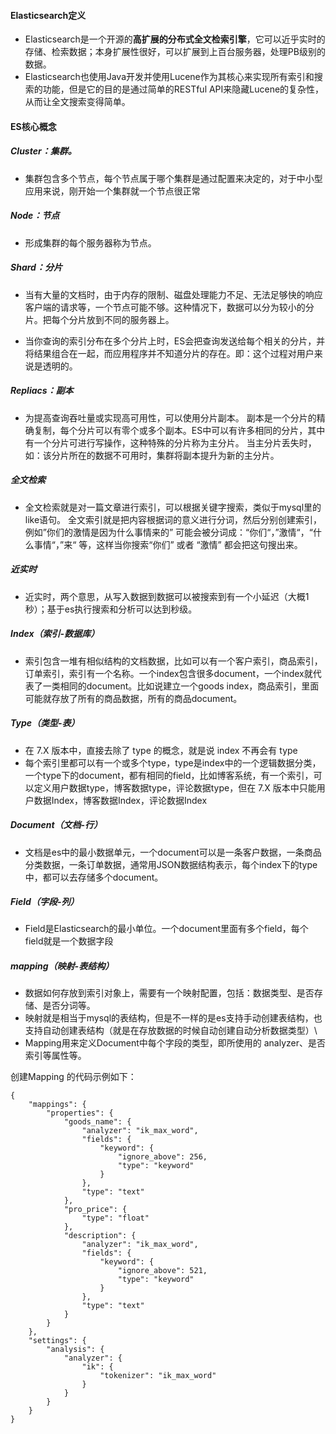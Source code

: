 #### Elasticsearch定义

+ Elasticsearch是一个开源的**高扩展的分布式全文检索引擎**，它可以近乎实时的存储、检索数据；本身扩展性很好，可以扩展到上百台服务器，处理PB级别的数据。 
+ Elasticsearch也使用Java开发并使用Lucene作为其核心来实现所有索引和搜索的功能，但是它的目的是通过简单的RESTful API来隐藏Lucene的复杂性，从而让全文搜索变得简单。

#### ES核心概念

##### Cluster：集群。

+ 集群包含多个节点，每个节点属于哪个集群是通过配置来决定的，对于中小型应用来说，刚开始一个集群就一个节点很正常

##### Node：节点

+ 形成集群的每个服务器称为节点。

##### Shard：分片

+ 当有大量的文档时，由于内存的限制、磁盘处理能力不足、无法足够快的响应客户端的请求等，一个节点可能不够。这种情况下，数据可以分为较小的分片。把每个分片放到不同的服务器上。 

+ 当你查询的索引分布在多个分片上时，ES会把查询发送给每个相关的分片，并将结果组合在一起，而应用程序并不知道分片的存在。即：这个过程对用户来说是透明的。

##### Repliacs：副本

+ 为提高查询吞吐量或实现高可用性，可以使用分片副本。 副本是一个分片的精确复制，每个分片可以有零个或多个副本。ES中可以有许多相同的分片，其中有一个分片可进行写操作，这种特殊的分片称为主分片。 当主分片丢失时，如：该分片所在的数据不可用时，集群将副本提升为新的主分片。

##### 全文检索

+ 全文检索就是对一篇文章进行索引，可以根据关键字搜索，类似于mysql里的like语句。 全文索引就是把内容根据词的意义进行分词，然后分别创建索引，例如”你们的激情是因为什么事情来的” 可能会被分词成：“你们“，”激情“，“什么事情“，”来“ 等，这样当你搜索“你们” 或者 “激情” 都会把这句搜出来。

##### 近实时

+ 近实时，两个意思，从写入数据到数据可以被搜索到有一个小延迟（大概1秒）；基于es执行搜索和分析可以达到秒级。

##### Index（索引-数据库）

+ 索引包含一堆有相似结构的文档数据，比如可以有一个客户索引，商品索引，订单索引，索引有一个名称。一个index包含很多document，一个index就代表了一类相同的document。比如说建立一个goods index，商品索引，里面可能就存放了所有的商品数据，所有的商品document。

##### Type（类型-表）

+ 在 7.X 版本中，直接去除了 type 的概念，就是说 index 不再会有 type
+ 每个索引里都可以有一个或多个type，type是index中的一个逻辑数据分类，一个type下的document，都有相同的field，比如博客系统，有一个索引，可以定义用户数据type，博客数据type，评论数据type，但在 7.X 版本中只能用户数据Index，博客数据Index，评论数据Index

##### Document（文档-行）
+ 文档是es中的最小数据单元，一个document可以是一条客户数据，一条商品分类数据，一条订单数据，通常用JSON数据结构表示，每个index下的type中，都可以去存储多个document。

##### Field（字段-列）
+ Field是Elasticsearch的最小单位。一个document里面有多个field，每个field就是一个数据字段

##### mapping（映射-表结构）

+ 数据如何存放到索引对象上，需要有一个映射配置，包括：数据类型、是否存储、是否分词等。
+ 映射就是相当于mysql的表结构，但是不一样的是es支持手动创建表结构，也支持自动创建表结构（就是在存放数据的时候自动创建自动分析数据类型）\
+ Mapping用来定义Document中每个字段的类型，即所使用的 analyzer、是否索引等属性等。

创建Mapping 的代码示例如下：

```
{
	"mappings": {
		"properties": {
			"goods_name": {
				"analyzer": "ik_max_word",
				"fields": {
					"keyword": {
						"ignore_above": 256,
						"type": "keyword"
					}
				},
				"type": "text"
			},
			"pro_price": {
				"type": "float"
			},
			"description": {
				"analyzer": "ik_max_word",
				"fields": {
					"keyword": {
						"ignore_above": 521,
						"type": "keyword"
					}
				},
				"type": "text"
			}
		}
	},
	"settings": {
		"analysis": {
			"analyzer": {
				"ik": {
					"tokenizer": "ik_max_word"
				}
			}
		}
	}
}
```
